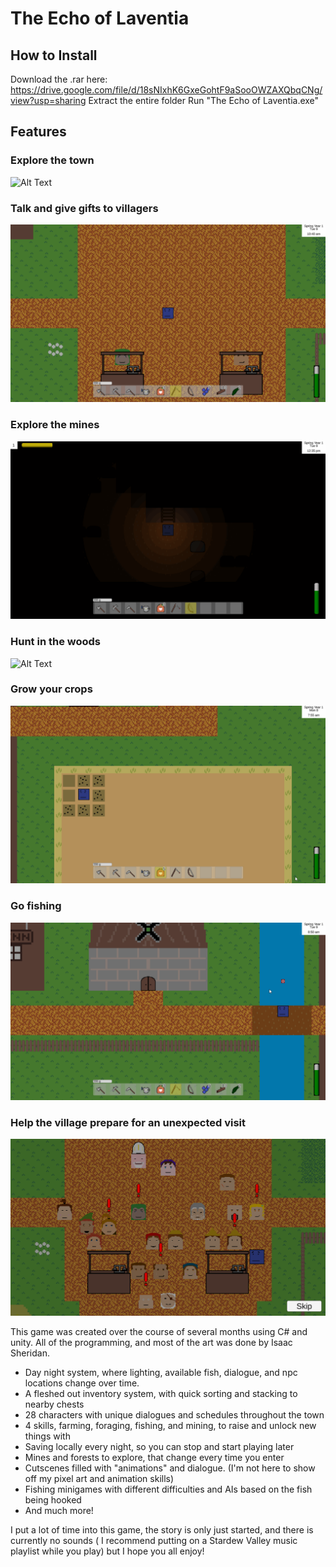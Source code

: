 #  The Echo of Laventia

## How to Install
Download the .rar here: https://drive.google.com/file/d/18sNIxhK6GxeGohtF9aSooOWZAXQbqCNg/view?usp=sharing
Extract the entire folder
Run "The Echo of Laventia.exe"

## Features

### Explore the town
![Alt Text](https://github.com/Zzyzva/FarmGame/blob/main/Gifs/gif2.gif)
### Talk and give gifts to villagers
![Alt Text](https://github.com/Zzyzva/FarmGame/blob/main/Gifs/gif4.gif)
### Explore the mines
![Alt Text](https://github.com/Zzyzva/FarmGame/blob/main/Gifs/gif5.gif)
### Hunt in the woods
![Alt Text](https://github.com/Zzyzva/FarmGame/blob/main/Gifs/gif6.gif)
### Grow your crops
![Alt Text](https://github.com/Zzyzva/FarmGame/blob/main/Gifs/gif1.gif)
### Go fishing
![Alt Text](https://github.com/Zzyzva/FarmGame/blob/main/Gifs/gif3.gif)
### Help the village prepare for an unexpected visit
![Alt Text](https://github.com/Zzyzva/FarmGame/blob/main/Gifs/Screenshot.png)

This game was created over the course of several months using C# and unity. All of the programming, and most of the art was done by Isaac Sheridan.
- Day night system, where lighting, available fish, dialogue, and npc locations change over time.
- A fleshed out inventory system, with quick sorting and stacking to nearby chests
- 28 characters with unique dialogues and schedules throughout the town
- 4 skills, farming, foraging, fishing, and mining, to raise and unlock new things with
- Saving locally every night, so you can stop and start playing later
- Mines and forests to explore, that change every time you enter
- Cutscenes filled with "animations" and dialogue. (I'm not here to show off my pixel art and animation skills)
- Fishing minigames with different difficulties and AIs based on the fish being hooked
- And much more!

I put a lot of time into this game, the story is only just started, and there is currently no sounds ( I recommend putting on a Stardew Valley music playlist while you play) but I hope you all enjoy!
